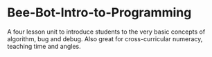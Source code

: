 # Bee-Bot-Intro-to-Programming
A four lesson unit to introduce students to the very basic concepts of algorithm, bug and debug. Also great for cross-curricular numeracy, teaching time and angles. 
